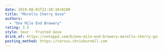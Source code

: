 ```yaml
---
date: 2019-08-01T22:20:10+0100
title: "Morello Cherry Gose"
authors:
  - "One Mile End Brewery"
rating: 3.5
style: Sour - Fruited Gose
drink_of: https://untappd.com/b/one-mile-end-brewery-morello-cherry-gose/1797903
posting_method: https://corvus.chrisburnell.com
---
```

